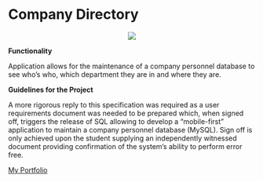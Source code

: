 # Company Directory
<p align="center">
  <img src="https://www.swoszowski.co.uk/companydirectory/libs/img/cd.png">
</p>

**Functionality**

Application allows for the maintenance of a company personnel database to see who’s who, which department they are in and where they are.

**Guidelines for the Project**

A more rigorous reply to this specification was required as a user requirements document was needed to be prepared which, when signed off, triggers the release of SQL allowing to develop a “mobile-first” application to maintain a company personnel database (MySQL). Sign off is only achieved upon the student supplying an independently witnessed document providing confirmation of the system’s ability to perform error free.

[My Portfolio](https://www.swoszowski.co.uk/)
